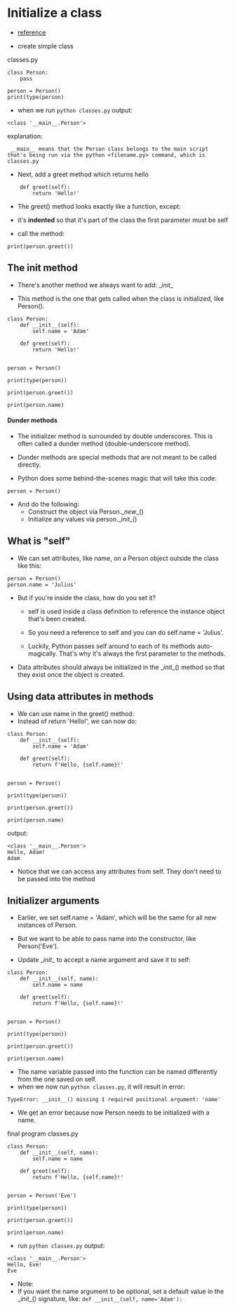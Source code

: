 
# Initialize a class

- [reference](https://learning.oreilly.com/scenarios/hands-on-python-foundations/9780137904648X008/)

- create simple class

classes.py
```text
class Person:
    pass

person = Person()
print(type(person)
```
- when we run `python classes.py`
output:
```text
<class '__main__.Person'>
```
explanation:
```
 __main__ means that the Person class belongs to the main script that's being run via the python <filename.py> command, which is classes.py
 ```

- Next, add a greet method which returns hello
```text
    def greet(self):
        return 'Hello!'
```
- The greet() method looks exactly like a function, except:

- it's **indented** so that it's part of the class
the first parameter must be self

- call the method:
```text
print(person.greet())
```

## The __init__ method

- There's another method we always want to add: \__init__

- This method is the one that gets called when the class is initialized, like Person().

```text
class Person:
    def __init__(self):
        self.name = 'Adam'

    def greet(self):
        return 'Hello!'


person = Person()

print(type(person))

print(person.greet())

print(person.name)

```

#### Dunder methods
- The initializer method is surrounded by double underscores. This is often called a dunder method (double-underscore method).

- Dunder methods are special methods that are not meant to be called directly.
- Python does some behind-the-scenes magic that will take this code:

```text
person = Person()
```
- And do the following:
  - Construct the object via Person.\__new__() 
  - Initialize any values via person.\__init__()

## What is "self"
- We can set attributes, like name, on a Person object outside the class like this:
```text
person = Person()
person.name = 'Julius'
```

- But if you're inside the class, how do you set it?

  - self is used inside a class definition to reference the instance object that's been created.

  - So you need a reference to self and you can do self.name = 'Julius'.
  - Luckily, Python passes self around to each of its methods auto-magically. That's why it's always the first parameter to the methods.
- Data attributes should always be initialized in the \__init__() method so that they exist once the object is created.


## Using data attributes in methods

- We can use name in the greet() method:
- Instead of return 'Hello!', we can now do:
```text
class Person:
    def __init__(self):
        self.name = 'Adam'

    def greet(self):
        return f'Hello, {self.name}!'


person = Person()

print(type(person))

print(person.greet())

print(person.name)
```
output:
```text
<class '__main__.Person'>
Hello, Adam!
Adam
```
- Notice that we can access any attributes from self. They don't need to be passed into the method

## Initializer arguments
- Earlier, we set self.name = 'Adam', which will be the same for all new instances of Person.

- But we want to be able to pass name into the constructor, like Person('Eve').

- Update \__init__ to accept a name argument and save it to self:

```text
class Person:
    def __init__(self, name):
        self.name = name

    def greet(self):
        return f'Hello, {self.name}!'


person = Person()

print(type(person))

print(person.greet())

print(person.name)
```

- The name variable passed into the function can be named differently from the one saved on self.
- when we now run `python classes.py`, it will result in error:
```text
TypeError: __init__() missing 1 required positional argument: 'name'
```
- We get an error because now Person needs to be initialized with a name.

final program classes.py
```text
class Person:
    def __init__(self, name):
        self.name = name

    def greet(self):
        return f'Hello, {self.name}!'


person = Person('Eve')

print(type(person))

print(person.greet())

print(person.name)
```
- run `python classes.py`
output:
```text
<class '__main__.Person'>
Hello, Eve!
Eve
```

- Note:
- If you want the name argument to be optional, set a default value in the \__init__() signature, like:
 ```def __init__(self, name='Adam'):```